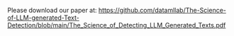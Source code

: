 Please download our paper at:
https://github.com/datamllab/The-Science-of-LLM-generated-Text-Detection/blob/main/The_Science_of_Detecting_LLM_Generated_Texts.pdf
